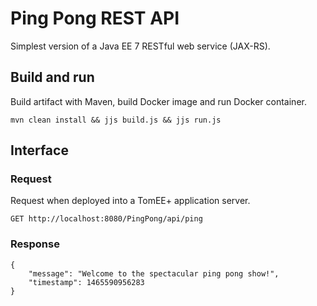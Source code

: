 # Ping Pong REST API
Simplest version of a Java EE 7 RESTful web service (JAX-RS).

## Build and run
Build artifact with Maven, build Docker image and run Docker container. 
```
mvn clean install && jjs build.js && jjs run.js
```

## Interface
### Request
Request when deployed into a TomEE+ application server.
```
GET http://localhost:8080/PingPong/api/ping
```

### Response
```
{
    "message": "Welcome to the spectacular ping pong show!",
    "timestamp": 1465590956283
}
```